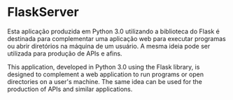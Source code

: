 # FlaskServer

Esta aplicação produzida em Python 3.0 utilizando a biblioteca do Flask é destinada para complementar uma aplicação web para executar programas ou abrir diretórios na máquina de um usuário. A mesma ideia pode ser utilizada para produção de APIs e afins.

This application, developed in Python 3.0 using the Flask library, is designed to complement a web application to run programs or open directories on a user's machine. The same idea can be used for the production of APIs and similar applications.
